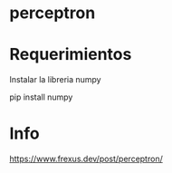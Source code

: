 # perceptron

# Requerimientos
Instalar la libreria numpy

pip install numpy 

# Info
https://www.frexus.dev/post/perceptron/

